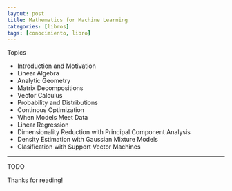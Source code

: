 ```yaml
---
layout: post
title: Mathematics for Machine Learning
categories: [libros]
tags: [conocimiento, libro]
---
```


<!--Resumen-->

Topics 

- Introduction and Motivation
- Linear Algebra
- Analytic Geometry
- Matrix Decompositions
- Vector Calculus
- Probability and Distributions
- Continous Optimization
- When Models Meet Data
- Linear Regression
- Dimensionality Reduction with Principal Component Analysis
- Density Estimation with Gaussian Mixture Models
- Clasification with Support Vector Machines

---

<!--more-->
TODO
  
Thanks for reading!